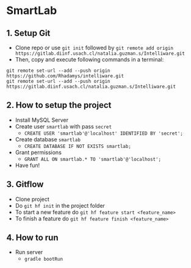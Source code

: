 # SmartLab

## 1. Setup Git
- Clone repo or use `git init` followed by `git remote add origin https://gitlab.diinf.usach.cl/natalia.guzman.s/Intelliware.git`
- Then, copy and execute following commands in a terminal:
```
git remote set-url --add --push origin https://github.com/Rhadamys/intelliware.git
git remote set-url --add --push origin https://gitlab.diinf.usach.cl/natalia.guzman.s/Intelliware.git
```

## 2. How to setup the project
- Install MySQL Server
- Create user `smartlab` with pass `secret`
    - `CREATE USER 'smartlab'@'localhost' IDENTIFIED BY 'secret';`
- Create database `smartlab`
    - `CREATE DATABASE IF NOT EXISTS smartlab;`
- Grant permissions
    - `GRANT ALL ON smartlab.* TO 'smartlab'@'localhost';`
- Have fun!

## 3. Gitflow
- Clone project
- Do `git hf init` in the project folder
- To start a new feature do `git hf feature start <feature_name>`
- To finish a feature do `git hf feature finish <feature_name>`

## 4. How to run
- Run server
    - `gradle bootRun`

